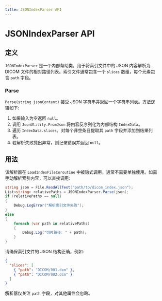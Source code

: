 ```yaml
---
title: JSONIndexParser API
---
```

# JSONIndexParser API

## 定义
`JSONIndexParser` 是一个内部帮助类，用于将索引文件中的 JSON 内容解析为 DICOM 文件的相对路径列表。索引文件通常包含一个 `slices` 数组，每个元素包含 `path` 字段。

### Parse
`Parse(string jsonContent)` 接受 JSON 字符串并返回一个字符串列表。方法逻辑如下:

1. 如果输入为空返回 `null`。
2. 调用 `JsonUtility.FromJson` 将内容反序列化为内部结构 `IndexData`。
3. 遍历 `IndexData.slices`，对每个非空条目提取其 `path` 字段并添加到结果列表。
4. 若解析失败抛出异常，则记录错误并返回 `null`。

## 用法

该解析器在 `LoadIndexFileCoroutine` 中被隐式调用，通常不需要单独使用。如需手动解析索引内容，可以直接调用:

```csharp
string json = File.ReadAllText("path/to/dicom_index.json");
List<string> relativePaths = JSONIndexParser.Parse(json);
if (relativePaths == null)
{
    Debug.LogError("解析索引文件失败");
}
else
{
    foreach (var path in relativePaths)
    {
        Debug.Log("切片路径: " + path);
    }
}
```

请确保索引文件的 JSON 结构正确，例如:

```json
{
  "slices": [
    { "path": "DICOM/001.dcm" },
    { "path": "DICOM/002.dcm" }
  ]
}
```

解析器仅关注 `path` 字段，对其他属性会忽略。